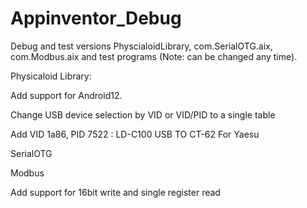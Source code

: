 # Appinventor_Debug
Debug and test versions PhyscialoidLibrary, com.SerialOTG.aix, com.Modbus.aix and test programs (Note: can be changed any time).  

Physicaloid Library:

Add support for Android12. 

Change USB device selection by VID or VID/PID to a single table

Add VID 1a86, PID 7522 : LD-C100 USB TO CT-62 For Yaesu


SerialOTG


Modbus

Add support for 16bit write and single register read
